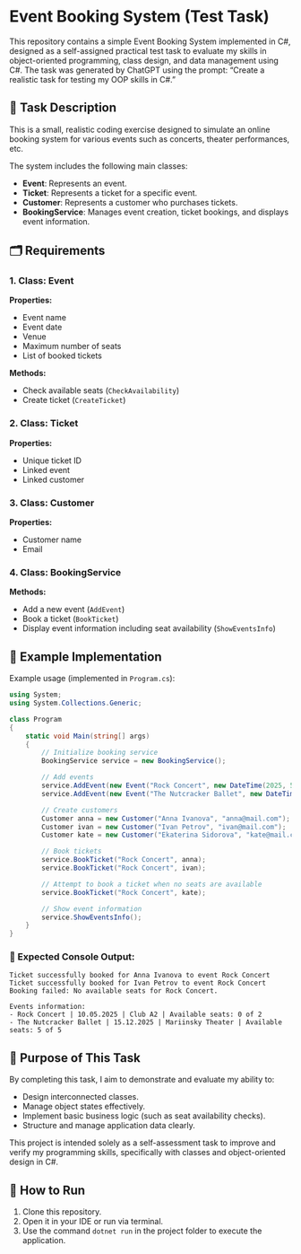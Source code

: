 # Event Booking System (Test Task)

This repository contains a simple Event Booking System implemented in C#, designed as a self-assigned practical test task to evaluate my skills in object-oriented programming, class design, and data management using C#. The task was generated by ChatGPT using the prompt: “Create a realistic task for testing my OOP skills in C#.”

## 📌 Task Description

This is a small, realistic coding exercise designed to simulate an online booking system for various events such as concerts, theater performances, etc.

The system includes the following main classes:

- **Event**: Represents an event.
- **Ticket**: Represents a ticket for a specific event.
- **Customer**: Represents a customer who purchases tickets.
- **BookingService**: Manages event creation, ticket bookings, and displays event information.

## 🗂️ Requirements

### 1. Class: Event

**Properties:**
- Event name
- Event date
- Venue
- Maximum number of seats
- List of booked tickets

**Methods:**
- Check available seats (`CheckAvailability`)
- Create ticket (`CreateTicket`)

### 2. Class: Ticket

**Properties:**
- Unique ticket ID
- Linked event
- Linked customer

### 3. Class: Customer

**Properties:**
- Customer name
- Email

### 4. Class: BookingService

**Methods:**
- Add a new event (`AddEvent`)
- Book a ticket (`BookTicket`)
- Display event information including seat availability (`ShowEventsInfo`)

## 🧩 Example Implementation

Example usage (implemented in `Program.cs`):

```csharp
using System;
using System.Collections.Generic;

class Program
{
    static void Main(string[] args)
    {
        // Initialize booking service
        BookingService service = new BookingService();

        // Add events
        service.AddEvent(new Event("Rock Concert", new DateTime(2025, 5, 10), "Club A2", 2));
        service.AddEvent(new Event("The Nutcracker Ballet", new DateTime(2025, 12, 15), "Mariinsky Theater", 5));

        // Create customers
        Customer anna = new Customer("Anna Ivanova", "anna@mail.com");
        Customer ivan = new Customer("Ivan Petrov", "ivan@mail.com");
        Customer kate = new Customer("Ekaterina Sidorova", "kate@mail.com");

        // Book tickets
        service.BookTicket("Rock Concert", anna);
        service.BookTicket("Rock Concert", ivan);

        // Attempt to book a ticket when no seats are available
        service.BookTicket("Rock Concert", kate);

        // Show event information
        service.ShowEventsInfo();
    }
}
```

### 🔸 Expected Console Output:

```
Ticket successfully booked for Anna Ivanova to event Rock Concert
Ticket successfully booked for Ivan Petrov to event Rock Concert
Booking failed: No available seats for Rock Concert.

Events information:
- Rock Concert | 10.05.2025 | Club A2 | Available seats: 0 of 2
- The Nutcracker Ballet | 15.12.2025 | Mariinsky Theater | Available seats: 5 of 5
```

## 🚩 Purpose of This Task

By completing this task, I aim to demonstrate and evaluate my ability to:
- Design interconnected classes.
- Manage object states effectively.
- Implement basic business logic (such as seat availability checks).
- Structure and manage application data clearly.

This project is intended solely as a self-assessment task to improve and verify my programming skills, specifically with classes and object-oriented design in C#.

## 🎯 How to Run

1. Clone this repository.
2. Open it in your IDE or run via terminal.
3. Use the command `dotnet run` in the project folder to execute the application.

